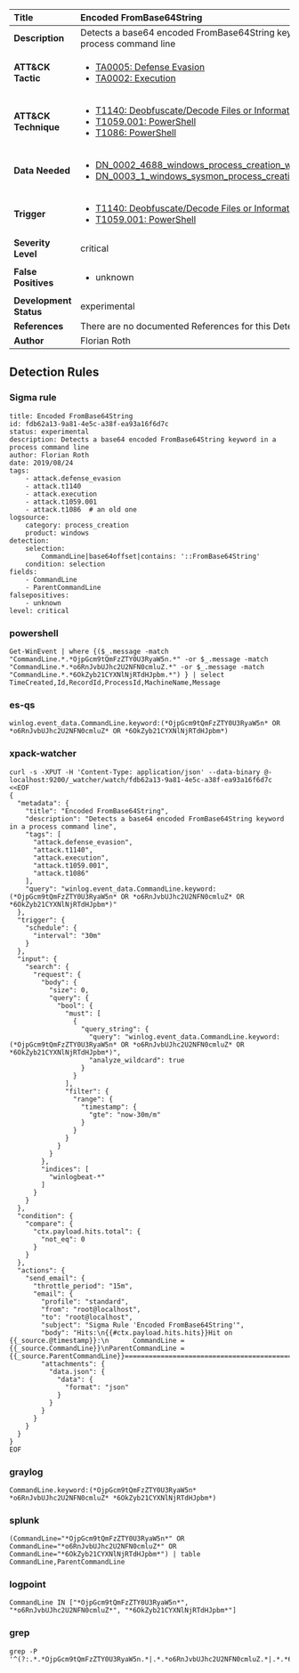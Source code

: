 | Title                    | Encoded FromBase64String       |
|:-------------------------|:------------------|
| **Description**          | Detects a base64 encoded FromBase64String keyword in a process command line |
| **ATT&amp;CK Tactic**    |  <ul><li>[TA0005: Defense Evasion](https://attack.mitre.org/tactics/TA0005)</li><li>[TA0002: Execution](https://attack.mitre.org/tactics/TA0002)</li></ul>  |
| **ATT&amp;CK Technique** | <ul><li>[T1140: Deobfuscate/Decode Files or Information](https://attack.mitre.org/techniques/T1140)</li><li>[T1059.001: PowerShell](https://attack.mitre.org/techniques/T1059/001)</li><li>[T1086: PowerShell](https://attack.mitre.org/techniques/T1086)</li></ul>  |
| **Data Needed**          | <ul><li>[DN_0002_4688_windows_process_creation_with_commandline](../Data_Needed/DN_0002_4688_windows_process_creation_with_commandline.md)</li><li>[DN_0003_1_windows_sysmon_process_creation](../Data_Needed/DN_0003_1_windows_sysmon_process_creation.md)</li></ul>  |
| **Trigger**              | <ul><li>[T1140: Deobfuscate/Decode Files or Information](../Triggers/T1140.md)</li><li>[T1059.001: PowerShell](../Triggers/T1059.001.md)</li></ul>  |
| **Severity Level**       | critical |
| **False Positives**      | <ul><li>unknown</li></ul>  |
| **Development Status**   | experimental |
| **References**           |  There are no documented References for this Detection Rule yet  |
| **Author**               | Florian Roth |


## Detection Rules

### Sigma rule

```
title: Encoded FromBase64String
id: fdb62a13-9a81-4e5c-a38f-ea93a16f6d7c
status: experimental
description: Detects a base64 encoded FromBase64String keyword in a process command line
author: Florian Roth
date: 2019/08/24
tags:
    - attack.defense_evasion
    - attack.t1140
    - attack.execution
    - attack.t1059.001
    - attack.t1086  # an old one
logsource:
    category: process_creation
    product: windows
detection:
    selection:
        CommandLine|base64offset|contains: '::FromBase64String'
    condition: selection
fields:
    - CommandLine
    - ParentCommandLine
falsepositives:
    - unknown
level: critical

```





### powershell
    
```
Get-WinEvent | where {($_.message -match "CommandLine.*.*OjpGcm9tQmFzZTY0U3RyaW5n.*" -or $_.message -match "CommandLine.*.*o6RnJvbUJhc2U2NFN0cmluZ.*" -or $_.message -match "CommandLine.*.*6OkZyb21CYXNlNjRTdHJpbm.*") } | select TimeCreated,Id,RecordId,ProcessId,MachineName,Message
```


### es-qs
    
```
winlog.event_data.CommandLine.keyword:(*OjpGcm9tQmFzZTY0U3RyaW5n* OR *o6RnJvbUJhc2U2NFN0cmluZ* OR *6OkZyb21CYXNlNjRTdHJpbm*)
```


### xpack-watcher
    
```
curl -s -XPUT -H 'Content-Type: application/json' --data-binary @- localhost:9200/_watcher/watch/fdb62a13-9a81-4e5c-a38f-ea93a16f6d7c <<EOF
{
  "metadata": {
    "title": "Encoded FromBase64String",
    "description": "Detects a base64 encoded FromBase64String keyword in a process command line",
    "tags": [
      "attack.defense_evasion",
      "attack.t1140",
      "attack.execution",
      "attack.t1059.001",
      "attack.t1086"
    ],
    "query": "winlog.event_data.CommandLine.keyword:(*OjpGcm9tQmFzZTY0U3RyaW5n* OR *o6RnJvbUJhc2U2NFN0cmluZ* OR *6OkZyb21CYXNlNjRTdHJpbm*)"
  },
  "trigger": {
    "schedule": {
      "interval": "30m"
    }
  },
  "input": {
    "search": {
      "request": {
        "body": {
          "size": 0,
          "query": {
            "bool": {
              "must": [
                {
                  "query_string": {
                    "query": "winlog.event_data.CommandLine.keyword:(*OjpGcm9tQmFzZTY0U3RyaW5n* OR *o6RnJvbUJhc2U2NFN0cmluZ* OR *6OkZyb21CYXNlNjRTdHJpbm*)",
                    "analyze_wildcard": true
                  }
                }
              ],
              "filter": {
                "range": {
                  "timestamp": {
                    "gte": "now-30m/m"
                  }
                }
              }
            }
          }
        },
        "indices": [
          "winlogbeat-*"
        ]
      }
    }
  },
  "condition": {
    "compare": {
      "ctx.payload.hits.total": {
        "not_eq": 0
      }
    }
  },
  "actions": {
    "send_email": {
      "throttle_period": "15m",
      "email": {
        "profile": "standard",
        "from": "root@localhost",
        "to": "root@localhost",
        "subject": "Sigma Rule 'Encoded FromBase64String'",
        "body": "Hits:\n{{#ctx.payload.hits.hits}}Hit on {{_source.@timestamp}}:\n      CommandLine = {{_source.CommandLine}}\nParentCommandLine = {{_source.ParentCommandLine}}================================================================================\n{{/ctx.payload.hits.hits}}",
        "attachments": {
          "data.json": {
            "data": {
              "format": "json"
            }
          }
        }
      }
    }
  }
}
EOF

```


### graylog
    
```
CommandLine.keyword:(*OjpGcm9tQmFzZTY0U3RyaW5n* *o6RnJvbUJhc2U2NFN0cmluZ* *6OkZyb21CYXNlNjRTdHJpbm*)
```


### splunk
    
```
(CommandLine="*OjpGcm9tQmFzZTY0U3RyaW5n*" OR CommandLine="*o6RnJvbUJhc2U2NFN0cmluZ*" OR CommandLine="*6OkZyb21CYXNlNjRTdHJpbm*") | table CommandLine,ParentCommandLine
```


### logpoint
    
```
CommandLine IN ["*OjpGcm9tQmFzZTY0U3RyaW5n*", "*o6RnJvbUJhc2U2NFN0cmluZ*", "*6OkZyb21CYXNlNjRTdHJpbm*"]
```


### grep
    
```
grep -P '^(?:.*.*OjpGcm9tQmFzZTY0U3RyaW5n.*|.*.*o6RnJvbUJhc2U2NFN0cmluZ.*|.*.*6OkZyb21CYXNlNjRTdHJpbm.*)'
```



